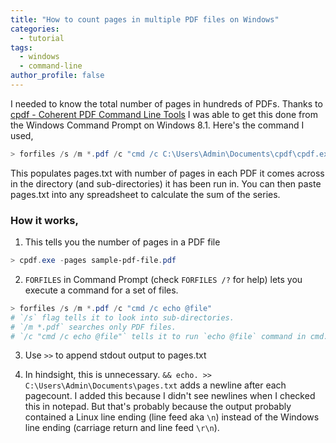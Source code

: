 ```yaml
---
title: "How to count pages in multiple PDF files on Windows"
categories:
  - tutorial
tags:
  - windows
  - command-line
author_profile: false
---
```


I needed to know the total number of pages in hundreds of PDFs. Thanks to [cpdf - Coherent PDF Command Line Tools](http://community.coherentpdf.com/) I was able to get this done from the Windows Command Prompt on Windows 8.1. Here's the command I used,

```powershell
> forfiles /s /m *.pdf /c "cmd /c C:\Users\Admin\Documents\cpdf\cpdf.exe -pages @path >> C:\Users\Admin\Documents\pages.txt && echo. >> C:\Users\Admin\Documents\pages.txt"
```

This populates pages.txt with number of pages in each PDF it comes across in the directory (and sub-directories) it has been run in. You can then paste pages.txt into any spreadsheet to calculate the sum of the series. 

### How it works,

1. This tells you the number of pages in a PDF file
```powershell
> cpdf.exe -pages sample-pdf-file.pdf
```

2. `FORFILES` in Command Prompt (check `FORFILES /?` for help) lets you execute a command for a set of files. 
```powershell
> forfiles /s /m *.pdf /c "cmd /c echo @file"
# `/s` flag tells it to look into sub-directories.
# `/m *.pdf` searches only PDF files.   
# `/c "cmd /c echo @file"` tells it to run `echo @file` command in cmd.   
```

3. Use `>>` to append stdout output to pages.txt

4. In hindsight, this is unnecessary. `&& echo. >> C:\Users\Admin\Documents\pages.txt` adds a newline after each pagecount. I added this because I didn't see newlines when I checked this in notepad. But that's probably because the output probably contained a Linux line ending (line feed aka `\n`) instead of the Windows line ending (carriage return and line feed `\r\n`).
